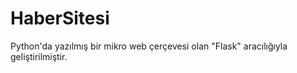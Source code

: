 # HaberSitesi

Python'da yazılmış bir mikro web çerçevesi olan "Flask" aracılığıyla geliştirilmiştir.
